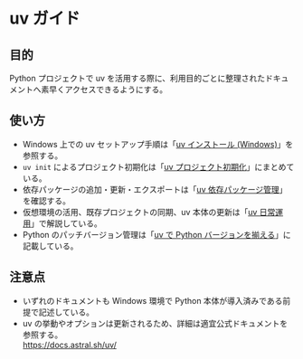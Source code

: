 # uv ガイド

## 目的

Python プロジェクトで uv を活用する際に、利用目的ごとに整理されたドキュメントへ素早くアクセスできるようにする。

## 使い方

- Windows 上での uv セットアップ手順は「[uv インストール (Windows)](uv-install-windows.md)」を参照する。
- `uv init` によるプロジェクト初期化は「[uv プロジェクト初期化](uv-initialize-project.md)」にまとめている。
- 依存パッケージの追加・更新・エクスポートは「[uv 依存パッケージ管理](uv-manage-dependencies.md)」を確認する。
- 仮想環境の活用、既存プロジェクトの同期、uv 本体の更新は「[uv 日常運用](uv-operations.md)」で解説している。
- Python のパッチバージョン管理は「[uv で Python バージョンを揃える](uv-manage-python.md)」に記載している。

## 注意点

- いずれのドキュメントも Windows 環境で Python 本体が導入済みである前提で記述している。
- uv の挙動やオプションは更新されるため、詳細は適宜公式ドキュメントを参照する。  
  <https://docs.astral.sh/uv/>
